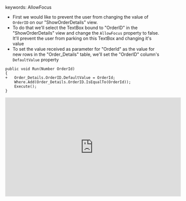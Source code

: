 ﻿keywords: AllowFocus
* First we would like to prevent the user from changing the value of `OrderID` on our "ShowOrderDetails" view.
* To do that we'll select the TextBox bound to "OrderID" in the "ShowOrderDetails" view and change the `AllowFocus` property to false. It'll prevent the user from parking on this TextBox and changing it's value
* To set the value received as parameter for "OrderId" as the value for new rows in the "Order_Details" table, we'll set the "OrderID" column's `DefaultValue` property
```csdiff
public void Run(Number OrderId)
{
+   Order_Details.OrderID.DefaultValue = OrderId;
    Where.Add(Order_Details.OrderID.IsEqualTo(OrderId));
    Execute();
}
```


<iframe width="560" height="315" src="https://www.youtube.com/embed/fyVqeQmFLCk?list=PL1DEQjXG2xnJxhcxZ1ItQdfroctirL8Qr" frameborder="0" allowfullscreen></iframe>
